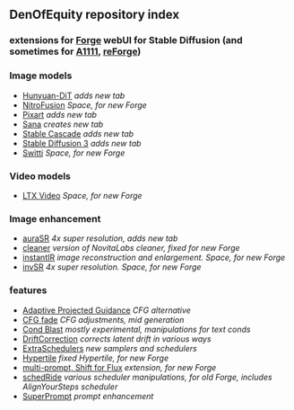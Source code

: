 ## DenOfEquity repository index ##
### extensions for [Forge](https://github.com/lllyasviel/stable-diffusion-webui-forge) webUI for Stable Diffusion (and sometimes for [A1111](https://github.com/AUTOMATIC1111/stable-diffusion-webui), [reForge](https://github.com/Panchovix/stable-diffusion-webui-reForge)) ###

### Image models ###
* [Hunyuan-DiT](https://github.com/DenOfEquity/Hunyuan-DiT-for-webUI) *adds new tab*
* [NitroFusion](https://github.com/DenOfEquity/forge_space_NitroFusion) *Space, for new Forge*
* [Pixart](https://github.com/DenOfEquity/PixArt-Sigma-for-webUI) *adds new tab*
* [Sana](https://github.com/DenOfEquity/Sana-for-webUI) *creates new tab*
* [Stable Cascade](https://github.com/DenOfEquity/StableCascade-for-webUI) *adds new tab*
* [Stable Diffusion 3](https://github.com/DenOfEquity/StableDiffusion3-for-webUI) *adds new tab*
* [Switti](https://github.com/DenOfEquity/forge_space_Switti) *Space, for new Forge*

### Video models ###
* [LTX Video](https://github.com/DenOfEquity/forge_space_LTXvideo) *Space, for new Forge*

### Image enhancement ###
* [auraSR](https://github.com/DenOfEquity/auraSR-webUI) *4x super resolution, adds new tab*
* [cleaner](https://github.com/DenOfEquity/forge2_cleaner) *version of NovitaLabs cleaner, fixed for new Forge*
* [instantIR](https://github.com/DenOfEquity/forge_space_InstantIR) *image reconstruction and enlargement. Space, for new Forge*
* [invSR](https://github.com/DenOfEquity/forge_space_InvSR) *4x super resolution. Space, for new Forge*

### features ###
* [Adaptive Projected Guidance](https://github.com/DenOfEquity/AdaptiveProjectedGuidance) *CFG alternative*
* [CFG fade](https://github.com/DenOfEquity/CFgfade) *CFG adjustments, mid generation*
* [Cond Blast](https://github.com/DenOfEquity/CondBlast) *mostly experimental, manipulations for text conds*
* [DriftCorrection](https://github.com/DenOfEquity/DriftCorrection) *corrects latent drift in various ways*
* [ExtraSchedulers](https://github.com/DenOfEquity/webUI_ExtraSchedulers) *new samplers and schedulers*
* [Hypertile](https://github.com/DenOfEquity/HyperTile) *fixed Hypertile, for new Forge*
* [multi-prompt, Shift for Flux](https://github.com/DenOfEquity/forgeFlux_dualPrompt) *extension, for new Forge*
* [schedRide](https://github.com/DenOfEquity/SchedRide) *various scheduler manipulations, for old Forge, includes AlignYourSteps scheduler*
* [SuperPrompt](https://github.com/DenOfEquity/superPrompter-webUI) *prompt enhancement*
